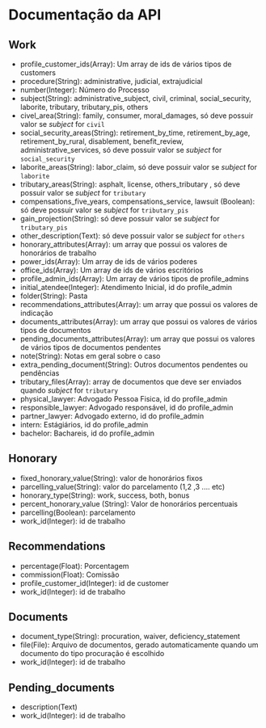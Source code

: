 # Documentação da API

## Work

- profile_customer_ids(Array): Um array de ids de vários tipos de customers
- procedure(String):  administrative, judicial, extrajudicial
- number(Integer): Número do Processo
- subject(String):  administrative_subject, civil, criminal,  social_security, laborite, tributary, tributary_pis, others
- civel_area(String): family, consumer, moral_damages, só deve possuir valor se *subject* for `civil`
- social_security_areas(String): retirement_by_time, retirement_by_age, retirement_by_rural, disablement, benefit_review, administrative_services, só deve possuir valor se *subject* for `social_security`
- laborite_areas(String): labor_claim, só deve possuir valor se *subject* for `laborite`
- tributary_areas(String): asphalt, license, others_tributary , só deve possuir valor se *subject* for `tributary`
- compensations_five_years, compensations_service, lawsuit (Boolean): só deve possuir valor se *subject* for `tributary_pis`
- gain_projection(String): só deve possuir valor se *subject* for `tributary_pis`
- other_description(Text): só deve possuir valor se *subject* for `others`
- honorary_attributes(Array): um array que possui os valores de honorários de trabalho
- power_ids(Array): Um array de ids de vários poderes
- office_ids(Array): Um array de ids de vários escritórios
- profile_admin_ids(Array): Um array de vários tipos de profile_admins
- initial_atendee(Integer): Atendimento Inicial, id do profile_admin
- folder(String): Pasta
- recommendations_attributes(Array): um array que possui os valores de indicação
- documents_attributes(Array): um array que possui os valores de vários tipos de documentos
- pending_documents_attributes(Array): um array que possui os valores de vários tipos de documentos pendentes
- note(String): Notas em geral sobre o caso
- extra_pending_document(String): Outros documentos pendentes ou pendências
- tributary_files(Array): array de documentos que deve ser enviados quando *subject* for `tributary`
- physical_lawyer: Advogado Pessoa Fisica, id do profile_admin
- responsible_lawyer: Advogado responsável, id do profile_admin
- partner_lawyer: Advogado externo, id do profile_admin
- intern: Estágiários, id do profile_admin
- bachelor: Bachareis, id do profile_admin
## Honorary

- fixed_honorary_value(String): valor de honorários fixos
- parcelling_value(String): valor do parcelamento (1,2 ,3 .... etc)
- honorary_type(String):  work, success, both, bonus
- percent_honorary_value (String): Valor de honorários percentuais
- parcelling(Boolean): parcelamento
- work_id(Integer): id de trabalho

## Recommendations

- percentage(Float): Porcentagem
- commission(Float): Comissão
- profile_customer_id(Integer): id de customer
- work_id(Integer): id de trabalho

## Documents

- document_type(String): procuration, waiver, deficiency_statement
- file(File):  Arquivo de documentos, gerado automaticamente quando um documento do tipo procuração é escolhido
- work_id(Integer): id de trabalho

## Pending_documents

- description(Text)
- work_id(Integer): id de trabalho
